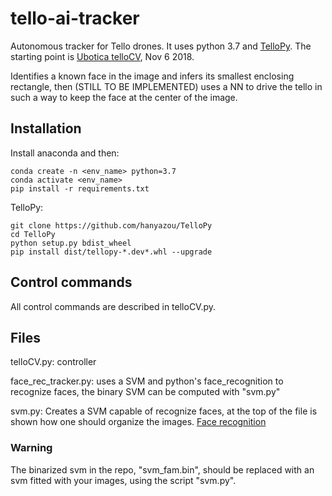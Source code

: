 # tello-ai-tracker
Autonomous tracker for Tello drones. It uses python 3.7 and [TelloPy](https://github.com/hanyazou/TelloPy).
The starting point is [Ubotica telloCV](https://github.com/Ubotica/telloCV), Nov 6 2018.

Identifies a known face in the image and infers its smallest enclosing rectangle, then (STILL TO BE IMPLEMENTED) uses a NN to drive the tello in such a way to keep the face at the center of the image.

## Installation
Install anaconda and then:
```
conda create -n <env_name> python=3.7
conda activate <env_name>
pip install -r requirements.txt
```

TelloPy:
```
git clone https://github.com/hanyazou/TelloPy
cd TelloPy
python setup.py bdist_wheel
pip install dist/tellopy-*.dev*.whl --upgrade
```

## Control commands
All control commands are described in telloCV.py.

## Files
telloCV.py: controller

face_rec_tracker.py: uses a SVM and python's face_recognition to recognize faces, the binary SVM can be computed with "svm.py"

svm.py: Creates a SVM capable of recognize faces, at the top of the file is shown how one should organize the images. [Face recognition](https://github.com/ageitgey/face_recognition)

### Warning
The binarized svm in the repo, "svm_fam.bin", should be replaced with an svm fitted with your images, using the script "svm.py".
